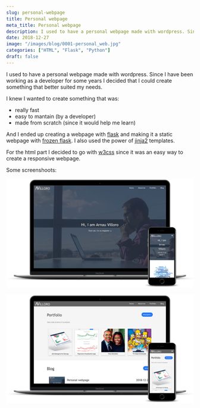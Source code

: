 ```yaml
---
slug: personal-webpage
title: Personal webpage
meta_title: Personal webpage
description: I used to have a personal webpage made with wordpress. Since I have been working as a developer for some years I decided that I could create something that better suited my needs.
date: 2018-12-27
image: "/images/blog/0001-personal_web.jpg"
categories: ["HTML", "Flask", "Python"]
draft: false
---
```


I used to have a personal webpage made with wordpress. Since I have been working as a developer for some years I decided that I could create something that better suited my needs.

I knew I wanted to create something that was:

* really fast
* easy to mantain (by a developer)
* made from scratch (since it would help me learn)

And I ended up creating a webpage with [flask](http://flask.pocoo.org/) and making it a static webpage with [frozen flask](https://frozen-flask.readthedocs.io/en/latest/). I also used the power of [jinja2](http://jinja.pocoo.org/docs/2.10/) templates.

For the html part I decided to go with [w3css](https://www.w3schools.com/w3css/default.asp) since it was an easy way to create a responsive webpage.

Some screenshoots:

![Home page](../../images/posts/2018/villoro_mockup_1.jpg)

![About page](../../images/posts/2018/villoro_mockup_2.jpg)
